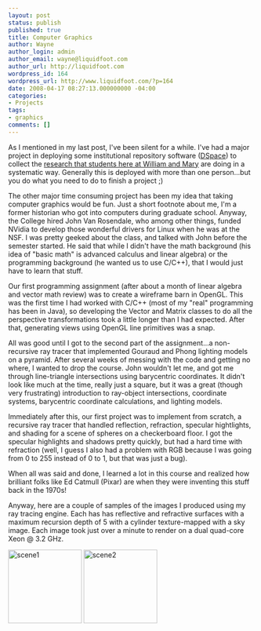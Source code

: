 ```yaml
---
layout: post
status: publish
published: true
title: Computer Graphics
author: Wayne
author_login: admin
author_email: wayne@liquidfoot.com
author_url: http://liquidfoot.com
wordpress_id: 164
wordpress_url: http://www.liquidfoot.com/?p=164
date: 2008-04-17 08:27:13.000000000 -04:00
categories:
- Projects
tags:
- graphics
comments: []
---
```

As I mentioned in my last post, I've been silent for a while. I've had a major project in deploying some institutional repository software (<a href="http://www.dspace.org/">DSpace</a>) to collect the <a href="http://dspace.swem.wm.edu/">research that students here at William and Mary</a> are doing in a systematic way. Generally this is deployed with more than one person...but you do what you need to do to finish a project ;)

The other major time consuming project has been my idea that taking computer graphics would be fun. Just a short footnote about me, I'm a former historian who got into computers during graduate school. Anyway, the College hired John Van Rosendale, who among other things, funded NVidia to develop those wonderful drivers for Linux when he was at the NSF. I was pretty geeked about the class, and talked with John before the semester started. He said that while I didn't have the math background (his idea of "basic math" is advanced calculus and linear algebra) or the programming background (he wanted us to use C/C++), that I would just have to learn that stuff.

Our first programming assignment (after about a month of linear algebra and vector math review) was to create a wireframe barn in OpenGL. This was the first time I had worked with C/C++ (most of my "real" programming has been in Java), so developing the Vector and Matrix classes to do all the perspective transformations took a little longer than I had expected. After that, generating views using OpenGL line primitives was a snap.

All was good until I got to the second part of the assignment...a non-recursive ray tracer that implemented Gouraud and Phong lighting models on a pyramid. After several weeks of messing with the code and getting no where, I wanted to drop the course. John wouldn't let me, and got me through line-triangle intersections using barycentric coordinates. It didn't look like much at the time, really just a square, but it was a great (though very frustrating) introduction to ray-object intersections, coordinate systems, barycentric coordinate calculations, and lighting models.

Immediately after this, our first project was to implement from scratch, a recursive ray tracer that handled reflection, refraction, specular hightlights, and shading for a scene of spheres on a checkerboard floor. I got the specular highlights and shadows pretty quickly, but had a hard time with refraction (well, I guess I also had a problem with RGB because I was going from 0 to 255 instead of 0 to 1, but that was just a bug).

When all was said and done, I learned a lot in this course and realized how brilliant folks like Ed Catmull (Pixar) are when they were inventing this stuff back in the 1970s!

Anyway, here are a couple of samples of the images I produced using my ray tracing engine. Each has has reflective and refractive surfaces with a maximum recursion depth of 5 with a cylinder texture-mapped with a sky image. Each image took just over a minute to render on a dual quad-core Xeon @ 3.2 GHz.

<img class="alignnone size-thumbnail wp-image-165" title="scene1" src="http://www.liquidfoot.com/wp-content/uploads/2009/01/scene1-150x150.png" alt="scene1" width="150" height="150" />

<img class="alignnone size-thumbnail wp-image-166" title="scene2" src="http://www.liquidfoot.com/wp-content/uploads/2009/01/scene2-150x150.png" alt="scene2" width="150" height="150" />
